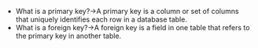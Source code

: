 - What is a primary key?→A primary key is a column or set of columns that uniquely identifies each row in a database table.
- What is a foreign key?→A foreign key is a field in one table that refers to the primary key in another table.
